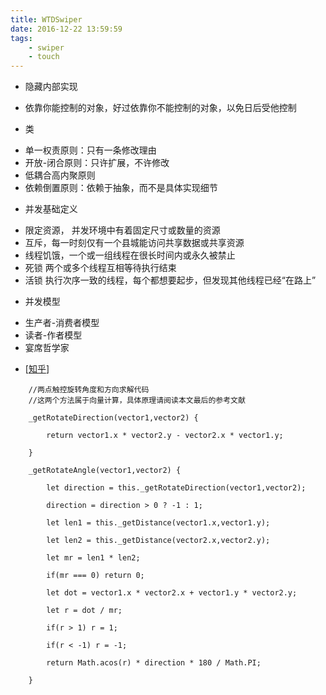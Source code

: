 ```yaml
---
title: WTDSwiper
date: 2016-12-22 13:59:59
tags:
	- swiper
	- touch
---
```

* 隐藏内部实现
* 依靠你能控制的对象，好过依靠你不能控制的对象，以免日后受他控制

* 类
- 单一权责原则：只有一条修改理由
- 开放-闭合原则：只许扩展，不许修改
- 低耦合高内聚原则
- 依赖倒置原则：依赖于抽象，而不是具体实现细节
* 并发基础定义
- 限定资源， 并发环境中有着固定尺寸或数量的资源
- 互斥，每一时刻仅有一个县城能访问共享数据或共享资源
- 线程饥饿，一个或一组线程在很长时间内或永久被禁止
- 死锁 两个或多个线程互相等待执行结束
- 活锁 执行次序一致的线程，每个都想要起步，但发现其他线程已经“在路上”
* 并发模型
- 生产者-消费者模型
- 读者-作者模型
- 宴席哲学家
* [[知乎](https://zhuanlan.zhihu.com/p/21927991)]

````
	//两点触控旋转角度和方向求解代码
	//这两个方法属于向量计算，具体原理请阅读本文最后的参考文献

	_getRotateDirection(vector1,vector2) {

		return vector1.x * vector2.y - vector2.x * vector1.y;

	}  

	_getRotateAngle(vector1,vector2) {

		let direction = this._getRotateDirection(vector1,vector2);

		direction = direction > 0 ? -1 : 1;

		let len1 = this._getDistance(vector1.x,vector1.y);

		let len2 = this._getDistance(vector2.x,vector2.y);

		let mr = len1 * len2;

		if(mr === 0) return 0;

		let dot = vector1.x * vector2.x + vector1.y * vector2.y;

		let r = dot / mr;

		if(r > 1) r = 1;

		if(r < -1) r = -1;

		return Math.acos(r) * direction * 180 / Math.PI;

	}
````